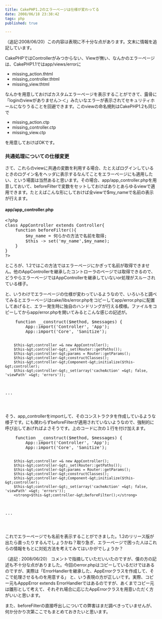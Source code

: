 ```yaml
---
title: CakePHP1.2のエラーページは仕様が変わってる
date: 2008/06/18 23:38:42
tags: php
published: true

---
```


<p>（追記:2008/06/20）この内容は表現に不十分な点があります。文末に情報を追記しています。</p>

<p>CakePHPではControllerがみつからない、Viewが無い、なんかのエラーページは、CakePHP1.1ではapp/views/errorに</p>

<p><ul>
<li>missing_action.thtml</li>
<li>missing_controller.thtml</li>
<li>missing_view.thtml</li>
</ul></p>

<p>なんかを用意しておけばカスタムエラーページを表示することができて、露骨に「loginのviewがありません＞＜」みたいなエラーが表示されてセキュリティホールになりうることを回避できます。このviewの命名規則はCakePHP1.2も同じで</p>

<p><ul>
<li>missing_action.ctp</li>
<li>missing_controller.ctp</li>
<li>missing_view.ctp</li>
</ul></p>

<p>を用意しておけばOKです。</p>

<h3>共通処理についての仕様変更</h3>
<p>さて、これらのviewに共通の変数を利用する場合、たとえばログインしているときのログイン名をヘッダに表示するなんてことをエラーページにも適用したい、という場面は当然あると思います。その場合、app/app_controller.phpを用意しておいて、beforeFilterで変数をセットしておけばありとあらゆるviewで適用できます。たとえばこんな形にしておけば全viewで$my_nameで名前の表示が行えます。</p>

<h4>app/app_controller.php</h4>
<p><pre>
&lt;?php
class AppController extends Controller{	
	function beforeFilter(){
		$my_name = 何らかの方法で名前を取得;
		$this -&gt; set('my_name',$my_name);
	}	
}
?&gt;
</pre></p>

<p>ところが、1.2ではこの方法ではエラーページにかぎって名前が取得できません。他のAppControllerを継承したコントローラのページでは取得できるので、どうやらエラーページではAppControllerを継承していないor処理がスルーされている様子。</p>

<p>と、いうわけでエラーページの仕様が変わっているようなので、いろいろと調べてみるとエラーページはcake/libs/error.phpをコピーしてapp/error.phpに配置してあげると、エラー発生時に独自のハンドリングが行える模様。ファイルをコピーしてからapp/error.phpを開いてみるとこんな感じの記述が。</p>

<p><pre>
	function __construct($method, $messages) {
		App::import('Controller', 'App');
		App::import('Core', 'Sanitize');

		$this-&gt;controller =& new AppController();
		$this-&gt;controller-&gt;_set(Router::getPaths());
		$this-&gt;controller-&gt;params = Router::getParams();
		$this-&gt;controller-&gt;constructClasses();
		$this-&gt;controller-&gt;Component-&gt;initialize($this-&gt;controller);
		$this-&gt;controller-&gt;_set(array('cacheAction' =&gt; false, 'viewPath' =&gt; 'errors'));

...

</pre></p>

<p>そう、app_controllerをimportして、そのコンストラクタを作成しているような様子です。にも関わらずbeforeFilterが適用されていないようなので、強制的に呼び出してあげればよさそうです。上のコードに次の１行を付け加えます。</p>

<p><pre>
	function __construct($method, $messages) {
		App::import('Controller', 'App');
		App::import('Core', 'Sanitize');

		$this-&gt;controller =& new AppController();
		$this-&gt;controller-&gt;_set(Router::getPaths());
		$this-&gt;controller-&gt;params = Router::getParams();
		$this-&gt;controller-&gt;constructClasses();
		$this-&gt;controller-&gt;Component-&gt;initialize($this-&gt;controller);
		$this-&gt;controller-&gt;_set(array('cacheAction' =&gt; false, 'viewPath' =&gt; 'errors'));
		<strong>$this-&gt;controller-&gt;beforeFilter();</strong>

...

</pre></p>

<p>これでエラーページでも名前を表示することができました。1.2のリリース版が出たら直ったりするんでしょうかね？取り急ぎ、エラーページで困った人はこれらの情報をもとに対処方法を考えてみてはいかがでしょうか？</p>

<p>（追記 : 2008/06/20） コメントで指摘していただいいたのですが、僕の方の記述も不十分な点がありました。今回のerror.phpはコピーしているだけではあるのですが、実際は「ErrorHandlerを継承した、AppErrorクラスを作成して、そこで処理させるものを用意する」 と、いう表現の方が正しいです。実際、コピー元もApppError extends ErrorHandlerではあるのですが、あくまでコピー元は雛形として考えて、それぞれ場合に応じたAppErrorクラスを用意いただく方がいいと思います。</p>

<p>また、beforeFilterの直接呼出しについての弊害はまだ調べきっていませんが、何か分かり次第ここでもまとめておきたいと思います。</p>
